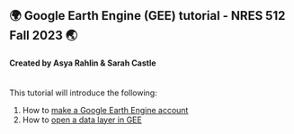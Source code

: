 ## 🌍 Google Earth Engine (GEE) tutorial - NRES 512 Fall 2023 🌏
#### Created by Asya Rahlin & Sarah Castle 

<br>
This tutorial will introduce the following:

1. How to [make a Google Earth Engine account](https://aarahlin.github.io/1)
2. How to [open a data layer in GEE](https://aarahlin.github.io/2)

